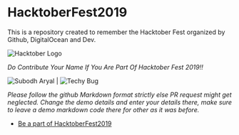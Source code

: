 # HacktoberFest2019
This is a repository created to remember the Hacktober Fest organized by Github, DigitalOcean and Dev.

![Hacktober Logo ](https://hacktoberfest.digitalocean.com/assets/logo-hf19-full-10f3c000cea930c76acc1dedc516ea7118b95353220869a3051848e45ff1d656.svg)

*Do Contribute Your Name If You Are Part Of Hacktober Fest 2019!!*

![Subodh Aryal](https://github.com/asubodh/) | ![Techy Bug](https://techybug.com/)

*Please follow the github Markdown format strictly else PR request might get neglected.*
*Change the demo details and enter your details there, make sure to leave a demo markdown code there for other as it was before.*

* [Be a part of HacktoberFest2019](https://hacktoberfest.digitalocean.com/)
